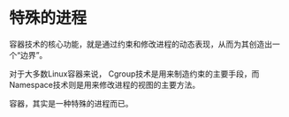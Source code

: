 # 特殊的进程

容器技术的核心功能，就是通过约束和修改进程的动态表现，从而为其创造出一个“边界”。

对于大多数Linux容器来说， Cgroup技术是用来制造约束的主要手段，而Namespace技术则是用来修改进程的视图的主要方法。

容器，其实是一种特殊的进程而已。

